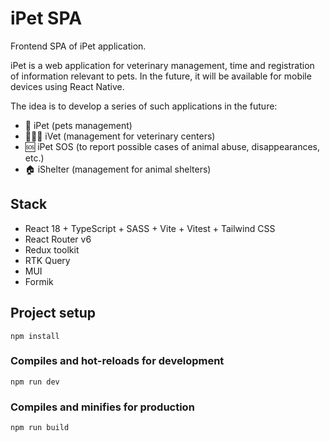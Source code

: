 # iPet SPA

Frontend SPA of iPet application. 

iPet is a web application for veterinary management, time and registration of information relevant to pets. In the future, it will be available for mobile devices using React Native.

The idea is to develop a series of such applications in the future:

- 🐶 iPet (pets management)
- 👨🏻‍⚕️ iVet (management for veterinary centers)
- 🆘 iPet SOS (to report possible cases of animal abuse, disappearances, etc.)
- 🏠 iShelter (management for animal shelters)

## Stack

- React 18 + TypeScript + SASS + Vite + Vitest + Tailwind CSS
- React Router v6
- Redux toolkit
- RTK Query
- MUI
- Formik

## Project setup

```
npm install
```

### Compiles and hot-reloads for development

```
npm run dev
```

### Compiles and minifies for production

```
npm run build
```


